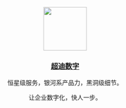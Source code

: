 <p align="center">
  <a href="https://cd-digital.agxm.fun">
    <img width="100" src="https://cd-digital.agxm.fun/_nuxt/logo.CKnmKZZ6.png">
  </a>
</p>

<h3 align="center">
  <a href="https://cd-digital.agxm.fun">超迪数字</a>
</h1>

<p align="center">恒星级服务，银河系产品力，黑洞级细节。</p>
<p align="center">让企业数字化，快人一步。</p>

